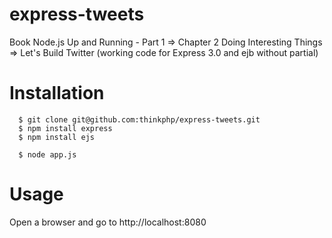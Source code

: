 # express-tweets

Book Node.js Up and Running - Part 1 => Chapter 2 Doing Interesting Things => Let's Build Twitter (working code for Express 3.0 and ejb without partial)

# Installation

```
  $ git clone git@github.com:thinkphp/express-tweets.git
  $ npm install express
  $ npm install ejs

  $ node app.js
```

# Usage

  Open a browser and go to http://localhost:8080



